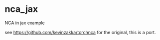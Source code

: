 # nca_jax
 NCA in jax example
 
 see https://github.com/kevinzakka/torchnca for the original, this is a port. 
